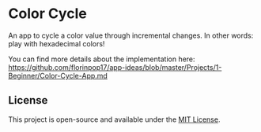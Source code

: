 # Color Cycle

An app to cycle a color value through incremental changes. In other words: play with hexadecimal colors!

You can find more details about the implementation here: https://github.com/florinpop17/app-ideas/blob/master/Projects/1-Beginner/Color-Cycle-App.md

## License

This project is open-source and available under the [MIT License](../LICENSE).
